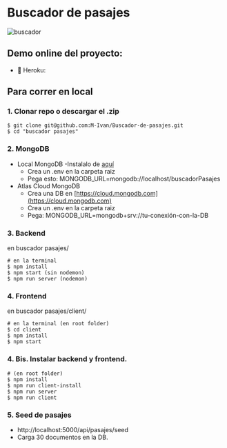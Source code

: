 # Buscador de pasajes

![buscador](/template/images/buscadorpasajes.png)

## Demo online del proyecto:

- :rocket: Heroku:

## Para correr en local

### 1. Clonar repo o descargar el .zip

```
$ git clone git@github.com:M-Ivan/Buscador-de-pasajes.git
$ cd "buscador pasajes"
```

### 2. MongoDB

- Local MongoDB
  -Instalalo de [aquí](https://www.mongodb.com/try/download/community)
  - Crea un .env en la carpeta raiz
  - Pega esto: MONGODB_URL=mongodb://localhost/buscadorPasajes
- Atlas Cloud MongoDB
  - Crea una DB en [https://cloud.mongodb.com](https://cloud.mongodb.com)
  - Crea un .env en la carpeta raiz
  - Pega: MONGODB_URL=mongodb+srv://tu-conexión-con-la-DB

### 3. Backend

en buscador pasajes/

```
# en la terminal
$ npm install
$ npm start (sin nodemon)
$ npm run server (nodemon)
```

### 4. Frontend

en buscador pasajes/client/

```
# en la terminal (en root folder)
$ cd client
$ npm install
$ npm start
```

### 4. Bis. Instalar backend y frontend.

```
# (en root folder)
$ npm install
$ npm run client-install
$ npm run server
$ npm run client
```

### 5. Seed de pasajes

- http://localhost:5000/api/pasajes/seed
- Carga 30 documentos en la DB.
